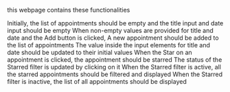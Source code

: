 this webpage contains these functionalities


Initially, the list of appointments should be empty and the title input and date input should be empty
When non-empty values are provided for title and date and the Add button is clicked,
A new appointment should be added to the list of appointments
The value inside the input elements for title and date should be updated to their initial values
When the Star on an appointment is clicked, the appointment should be starred
The status of the Starred filter is updated by clicking on it
When the Starred filter is active, all the starred appointments should be filtered and displayed
When the Starred filter is inactive, the list of all appointments should be displayed
